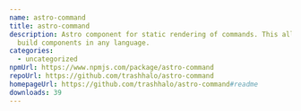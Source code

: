 ```yaml
---
name: astro-command
title: astro-command
description: Astro component for static rendering of commands. This allows you
  build components in any language.
categories:
  - uncategorized
npmUrl: https://www.npmjs.com/package/astro-command
repoUrl: https://github.com/trashhalo/astro-command
homepageUrl: https://github.com/trashhalo/astro-command#readme
downloads: 39
---
```

